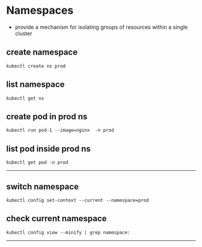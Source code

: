 #  Namespaces
- provide a mechanism for isolating groups of resources within a single cluster

## create namespace
````
kubectl create ns prod
````

## list namespace
````
kubectl get ns
````

## create pod in prod ns
````
kubectl run pod-1 --image=nginx  -n prod
````
## list pod inside prod ns
````
kubectl get pod -n prod
````
---
## switch namespace
````
kubectl config set-context --current --namespace=prod
````
## check current namespace
````
kubectl config view --minify | grep namespace:
````
---
